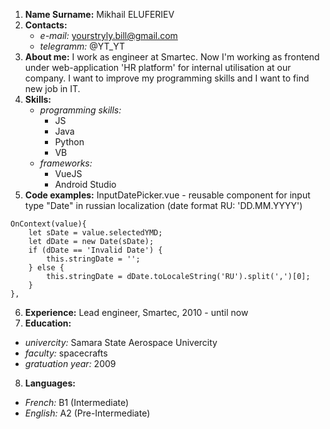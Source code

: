 1. **Name Surname:** Mikhail ELUFERIEV
2. **Contacts:**
    * _e-mail:_ yourstryly.bill@gmail.com
    * _telegramm:_ @YT_YT
3. **About me:**
I work as engineer at Smartec. Now I'm working as frontend under web-application 'HR platform' for internal utilisation at our company. I want to improve my programming skills and I want to find new job in IT.
4. **Skills:**
    * _programming skills:_
        * JS
        * Java
        * Python
        * VB
    * _frameworks:_
        * VueJS
        * Android Studio
5. **Code examples:**
InputDatePicker.vue - reusable component for input type "Date" in russian localization (date format RU: 'DD.MM.YYYY')
```
OnContext(value){
    let sDate = value.selectedYMD;
    let dDate = new Date(sDate);
    if (dDate == 'Invalid Date') {
        this.stringDate = '';
    } else {
        this.stringDate = dDate.toLocaleString('RU').split(',')[0];
    }
},
```
6. **Experience:** Lead engineer, Smartec, 2010 - until now
7. **Education:** 
  * _univercity:_ Samara State Aerospace Univercity 
  * _faculty:_ spacecrafts
  * _gratuation year:_ 2009
8. **Languages:**
  * _French:_ B1 (Intermediate)
  * _English:_ A2 (Pre-Intermediate)